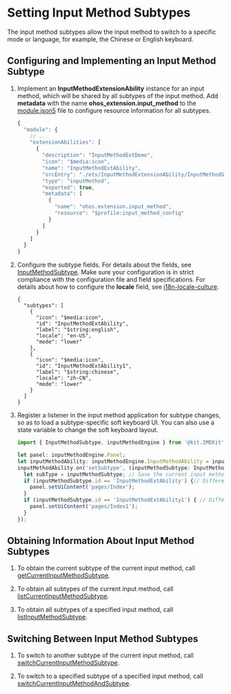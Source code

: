 # Setting Input Method Subtypes

The input method subtypes allow the input method to switch to a specific mode or language, for example, the Chinese or English keyboard.

## Configuring and Implementing an Input Method Subtype

1. Implement an **InputMethodExtensionAbility** instance for an input method, which will be shared by all subtypes of the input method. Add **metadata** with the name **ohos_extension.input_method** to the [module.json5](../quick-start/module-configuration-file.md) file to configure resource information for all subtypes.
   ```ts
   {
     "module": {
       // ...
       "extensionAbilities": [
         {
           "description": "InputMethodExtDemo",
           "icon": "$media:icon",
           "name": "InputMethodExtAbility",
           "srcEntry": "./ets/InputMethodExtensionAbility/InputMethodService.ts",
           "type": "inputMethod",
           "exported": true,
           "metadata": [
             {
               "name": "ohos.extension.input_method",
               "resource": "$profile:input_method_config"
             }
           ]
         }
       ]
     }
   }
   ```
   
2. Configure the subtype fields. For details about the fields, see [InputMethodSubtype](../reference/apis-ime-kit/js-apis-inputmethod-subtype.md#inputmethodsubtype). Make sure your configuration is in strict compliance with the configuration file and field specifications. For details about how to configure the **locale** field, see [i18n-locale-culture](.././internationalization/i18n-locale-culture.md#how-it-works).
   ```
   {
     "subtypes": [
       {
         "icon": "$media:icon",
         "id": "InputMethodExtAbility",
         "label": "$string:english",
         "locale": "en-US",
         "mode": "lower"
       },
       {
         "icon": "$media:icon",
         "id": "InputMethodExtAbility1",
         "label": "$string:chinese",
         "locale": "zh-CN",
         "mode": "lower"
       }
     ]
   }
   ```
   
3. Register a listener in the input method application for subtype changes, so as to load a subtype-specific soft keyboard UI. You can also use a state variable to change the soft keyboard layout.

   ```ts
   import { InputMethodSubtype, inputMethodEngine } from '@kit.IMEKit';
   
   let panel: inputMethodEngine.Panel;
   let inputMethodAbility: inputMethodEngine.InputMethodAbility = inputMethodEngine.getInputMethodAbility();
   inputMethodAbility.on('setSubtype', (inputMethodSubtype: InputMethodSubtype) => {
     let subType = inputMethodSubtype; // Save the current input method subtype. You can also change the state variable value here, based on which different layouts are displayed.
     if (inputMethodSubtype.id == 'InputMethodExtAbility') {// Different soft keyboard UIs are loaded according to the subtype.
       panel.setUiContent('pages/Index'); 
     }
     if (inputMethodSubtype.id == 'InputMethodExtAbility1') { // Different soft keyboard UIs are loaded according to the subtype.
       panel.setUiContent('pages/Index1');
     }
   });
   ```

## Obtaining Information About Input Method Subtypes

1. To obtain the current subtype of the current input method, call [getCurrentInputMethodSubtype](../reference/apis-ime-kit/js-apis-inputmethod.md#inputmethodgetcurrentinputmethodsubtype9).

2. To obtain all subtypes of the current input method, call [listCurrentInputMethodSubtype](../reference/apis-ime-kit/js-apis-inputmethod.md#listcurrentinputmethodsubtype9).

3. To obtain all subtypes of a specified input method, call [listInputMethodSubtype](../reference/apis-ime-kit/js-apis-inputmethod.md#listinputmethodsubtype9).


## Switching Between Input Method Subtypes

1. To switch to another subtype of the current input method, call [switchCurrentInputMethodSubtype](../reference/apis-ime-kit/js-apis-inputmethod.md#inputmethodswitchcurrentinputmethodsubtype9).

2. To switch to a specified subtype of a specified input method, call [switchCurrentInputMethodAndSubtype](../reference/apis-ime-kit/js-apis-inputmethod.md#inputmethodswitchcurrentinputmethodandsubtype9).
